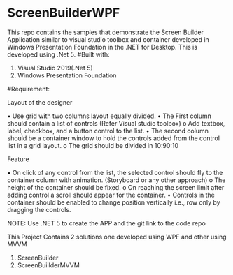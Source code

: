 # ScreenBuilderWPF
This repo contains the samples that demonstrate the Screen Builder Application similar to visual studio toolbox and container developed in Windows Presentation Foundation in the .NET for Desktop. 
This is developed using .Net 5.
#Built with:
1. Visual Studio 2019(.Net 5)
2. Windows Presentation Foundation


#Requirement:

Layout of the designer

•	Use grid with two columns layout equally divided.
•	The First column should contain a list of controls (Refer Visual studio toolbox)
  o	Add textbox, label, checkbox, and a button control to the list.
•	The second column should be a container window to hold the controls added from the control list in a grid layout.
  o	The grid should be divided in 10:90:10 

Feature	

•	On click of any control from the list, the selected control should fly to the container column with animation. (Storyboard or any other approach)
  o	The height of the container should be fixed. 
  o	On reaching the screen limit after adding control a scroll should appear for the container.
•	Controls in the container should be enabled to change position vertically i.e., row only by dragging the controls.


NOTE: Use .NET 5 to create the APP and the git link to the code repo

This Project Contains 2 solutions one developed using WPF and other using MVVM
1. ScreenBuilder
2. ScreenBuiilderMVVM
